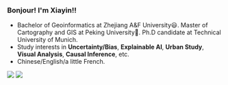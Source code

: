 ### Bonjour! I'm Xiayin!!

- Bachelor of Geoinformatics at Zhejiang A&F University😃. Master of Cartography and GIS at Peking University🚃. Ph.D candidate at Technical University of Munich.
- Study interests in **Uncertainty/Bias**, **Explainable AI**, **Urban Study**, **Visual Analysis**, **Causal Inference**, etc.
- Chinese/English/a little French.

![](https://img.shields.io/badge/Master-100%25-success?style=for-the-badge&logo=googlescholar) ![](https://img.shields.io/badge/PhD-50%25-orange?style=for-the-badge&logo=googlescholar)

